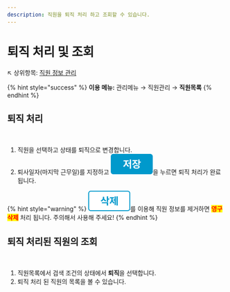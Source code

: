 ```yaml
---
description: 직원을 퇴직 처리 하고 조회할 수 있습니다.
---
```


# 퇴직 처리 및 조회

↖ 상위항목: [직원 정보 관리](./)

{% hint style="success" %}
**이용 메뉴:** 관리메뉴 → 직원관리 → **직원목록**
{% endhint %}

## 퇴직 처리

<figure><img src="../../.gitbook/assets/직원퇴직처리.png" alt=""><figcaption></figcaption></figure>

1. 직원을 선택하고 상태를 퇴직으로 변경합니다.
2. 퇴사일자(마지막 근무일)를 지정하고 <img src="../../.gitbook/assets/btn_save.png" alt="" data-size="line">을 누르면 퇴직 처리가 완료 됩니다.

{% hint style="warning" %}
<img src="../../.gitbook/assets/btn_삭제.png" alt="" data-size="line">를 이용해 직원 정보를 제거하면 <mark style="color:red;">**영구 삭제**</mark> 처리 됩니다. 주의해서 사용해 주세요!
{% endhint %}

## 퇴직 처리된 직원의 조회

<figure><img src="../../.gitbook/assets/퇴직직원조회.png" alt=""><figcaption></figcaption></figure>

1. 직원목록에서 검색 조건의 상태에서 **퇴직**을 선택합니다.
2. 퇴직 처리 된 직원의 목록을 볼 수 있습니다.
